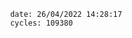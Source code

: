 

                date: 26/04/2022 14:28:17
                cycles: 109380

                         